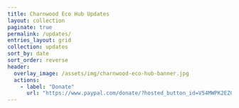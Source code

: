 ```yaml
---
title: Charnwood Eco Hub Updates
layout: collection
paginate: true
permalink: /updates/
entries_layout: grid
collection: updates
sort_by: date
sort_order: reverse
header:
  overlay_image: /assets/img/charnwood-eco-hub-banner.jpg
  actions:
    - label: "Donate"
      url: "https://www.paypal.com/donate/?hosted_button_id=V54MWPK2EZGPY"
---
```


